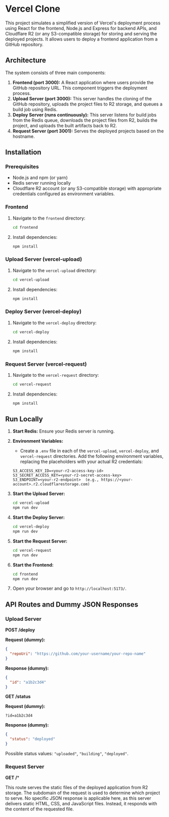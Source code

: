 # Vercel Clone

This project simulates a simplified version of Vercel's deployment process using React for the frontend, Node.js and Express for backend APIs, and Cloudflare R2 (or any S3-compatible storage) for storing and serving the deployed projects.  It allows users to deploy a frontend application from a GitHub repository.

## Architecture

The system consists of three main components:

1. **Frontend (port 3000):** A React application where users provide the GitHub repository URL. This component triggers the deployment process.
2. **Upload Server (port 3000):**  This server handles the cloning of the GitHub repository, uploads the project files to R2 storage, and queues a build job using Redis.
3. **Deploy Server (runs continuously):**  This server listens for build jobs from the Redis queue, downloads the project files from R2, builds the project, and uploads the built artifacts back to R2.
4. **Request Server (port 3001):** Serves the deployed projects based on the hostname.

## Installation

### Prerequisites

- Node.js and npm (or yarn)
- Redis server running locally
- Cloudflare R2 account (or any S3-compatible storage) with appropriate credentials configured as environment variables.

### Frontend

1. Navigate to the `frontend` directory:
   ```bash
   cd frontend
   ```
2. Install dependencies:
   ```bash
   npm install
   ```

### Upload Server (vercel-upload)

1. Navigate to the `vercel-upload` directory:
   ```bash
   cd vercel-upload
   ```
2. Install dependencies:
   ```bash
   npm install
   ```

### Deploy Server (vercel-deploy)

1. Navigate to the `vercel-deploy` directory:
   ```bash
   cd vercel-deploy
   ```
2. Install dependencies:
   ```bash
   npm install
   ```

### Request Server (vercel-request)

1. Navigate to the `vercel-request` directory:
   ```bash
   cd vercel-request
   ```
2. Install dependencies:
   ```bash
   npm install
   ```


## Run Locally

1. **Start Redis:** Ensure your Redis server is running.

2. **Environment Variables:**
    * Create a `.env` file in each of the `vercel-upload`, `vercel-deploy`, and `vercel-request` directories. Add the following environment variables, replacing the placeholders with your actual R2 credentials:

   ```
   S3_ACCESS_KEY_ID=<your-r2-access-key-id>
   S3_SECRET_ACCESS_KEY=<your-r2-secret-access-key>
   S3_ENDPOINT=<your-r2-endpoint>  (e.g., https://<your-account>.r2.cloudflarestorage.com)
   ```

3. **Start the Upload Server:**
   ```bash
   cd vercel-upload
   npm run dev
   ```

4. **Start the Deploy Server:**
   ```bash
   cd vercel-deploy
   npm run dev
   ```

5. **Start the Request Server:**
   ```bash
   cd vercel-request
   npm run dev
   ```

6. **Start the Frontend:**
   ```bash
   cd frontend
   npm run dev
   ```

7. Open your browser and go to `http://localhost:5173/`.


## API Routes and Dummy JSON Responses

### Upload Server

**POST /deploy**

**Request (dummy):**

```json
{
  "repoUri": "https://github.com/your-username/your-repo-name"
}
```

**Response (dummy):**

```json
{
  "id": "a1b2c3d4"
}
```


**GET /status**

**Request (dummy):**

```
?id=a1b2c3d4
```

**Response (dummy):**

```json
{
  "status": "deployed" 
}
```
Possible status values: `"uploaded"`, `"building"`, `"deployed"`.


### Request Server

**GET /***

This route serves the static files of the deployed application from R2 storage. The subdomain of the request is used to determine which project to serve.  No specific JSON response is applicable here, as this server delivers static HTML, CSS, and JavaScript files.  Instead, it responds with the content of the requested file.

```

